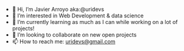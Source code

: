 - 👋 Hi, I’m Javier Arroyo aka:@uridevs
- 👀 I’m interested in Web Development & data science
- 🌱 I’m currently learning as much as I can while working on a lot of projects!
- 💞️ I’m looking to collaborate on new open projects
- 📫 How to reach me: uridevs@gmail.com


<!---
uridevs/uridevs is a ✨ special ✨ repository because its `README.md` (this file) appears on your GitHub profile.
You can click the Preview link to take a look at your changes.
--->
